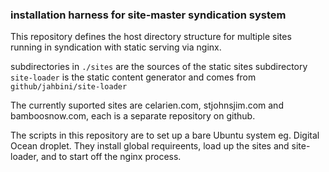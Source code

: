 
### installation harness for site-master syndication system

This repository defines the host directory structure
for multiple sites running in syndication with static serving via nginx.

subdirectories in `./sites` are the sources of the static sites
subdirectory `site-loader` is the static content generator and comes
from `github/jahbini/site-loader`

The currently suported sites are celarien.com, stjohnsjim.com and bamboosnow.com,
each is a separate repository on github.

The scripts in this repository are to set up a bare Ubuntu system eg. Digital Ocean droplet.
They install global requireents, load up the sites and site-loader, 
and to start off the nginx process.



